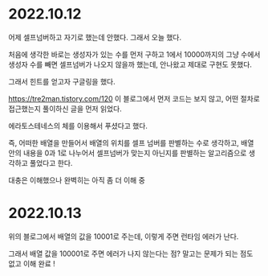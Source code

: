 # 2022.10.12
어제 셀프넘버하고 자기로 했는데 안했다. 그래서 오늘 했다.

처음에 생각한 바로는 생성자가 있는 수를 먼저 구하고 1에서 10000까지의 그냥 수에서 생성자 수를 빼면 셀프넘버가 나오지 않을까 했는데, 안나왔고 제대로 구현도 못했다.

그래서 힌트를 얻고자 구글링을 했다.

https://tre2man.tistory.com/120 이 블로그에서 먼저 코드는 보지 않고, 어떤 절차로 접근했는지 풀이하신 글을 먼저 읽었다.

에라토스테네스의 체를 이용해서 푸셨다고 했다.

즉, 어떠한 배열을 만들어서 배열의 위치를 셀프 넘버를 판별하는 수로 생각하고, 배열 안의 내용을 0과 1로 나누어서 셀프넘버가 맞는지 아닌지를 판별하는 알고리즘으로 생각하고 풀었다고 한다.

대충은 이해했으나 완벽히는 아직 좀 더 이해 중

# 2022.10.13
위의 블로그에서 배열의 값을 10001로 주는데, 이렇게 주면 런타임 에러가 난다.

그래서 배열 값을 100001로 주면 에러가 나지 않는다는 점? 말고는 문제가 되는 점도 없고 이해 완료 !